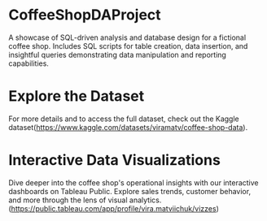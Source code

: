 # CoffeeShopDAProject

A showcase of SQL-driven analysis and database design for a fictional coffee shop. Includes SQL scripts for table creation, data insertion, and insightful queries demonstrating data manipulation and reporting capabilities.

# Explore the Dataset

For more details and to access the full dataset, check out the Kaggle dataset(https://www.kaggle.com/datasets/viramatv/coffee-shop-data).

# Interactive Data Visualizations

Dive deeper into the coffee shop's operational insights with our interactive dashboards on Tableau Public. Explore sales trends, customer behavior, and more through the lens of visual analytics.(https://public.tableau.com/app/profile/vira.matviichuk/vizzes)


